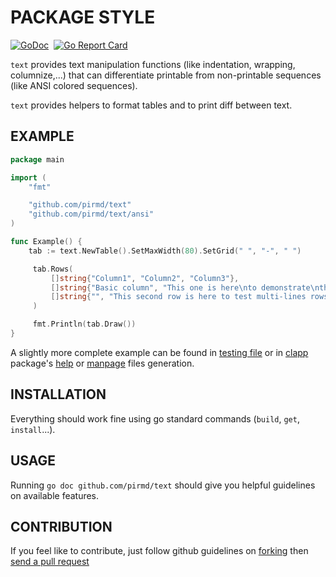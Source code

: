 # PACKAGE STYLE
[![GoDoc](https://godoc.org/github.com/pirmd/text?status.svg)](https://godoc.org/github.com/pirmd/text)&nbsp; 
[![Go Report Card](https://goreportcard.com/badge/github.com/pirmd/text)](https://goreportcard.com/report/github.com/pirmd/text)&nbsp;

`text` provides text manipulation functions (like indentation, wrapping,
columnize,...) that can differentiate printable from non-printable sequences
(like ANSI colored sequences).

`text` provides helpers to format tables and to print diff between text.

## EXAMPLE

```go
package main

import (
    "fmt"

    "github.com/pirmd/text"
    "github.com/pirmd/text/ansi"
)

func Example() {
    tab := text.NewTable().SetMaxWidth(80).SetGrid(" ", "-", " ")

     tab.Rows(
         []string{"Column1", "Column2", "Column3"},
         []string{"Basic column", "This one is here\nto demonstrate\nthat colums with several lines work too", "Any " + ansi.SetBold("formatted") + " string can be inserted too without beaking the table."},
         []string{"", "This second row is here to test multi-lines rows format", "Also possibly a second chance to verify that multi-lines is working"},
     )

     fmt.Println(tab.Draw())
}

```

A slightly more complete example can be found in [testing file](style_test.go) or in 
[clapp](https://github.com/pirmd/clapp) package's [help](https://github.com/pirmd/clapp/blob/master/help.go)
or [manpage](https://github.com/pirmd/clapp/blob/master/manpage.go) files generation.

## INSTALLATION
Everything should work fine using go standard commands (`build`, `get`,
`install`...).

## USAGE
Running `go doc github.com/pirmd/text` should give you helpful guidelines on
available features.

## CONTRIBUTION
If you feel like to contribute, just follow github guidelines on
[forking](https://help.github.com/articles/fork-a-repo/) then [send a pull
request](https://help.github.com/articles/creating-a-pull-request/)

[modeline]: # ( vim: set fenc=utf-8 spell spl=en: )
